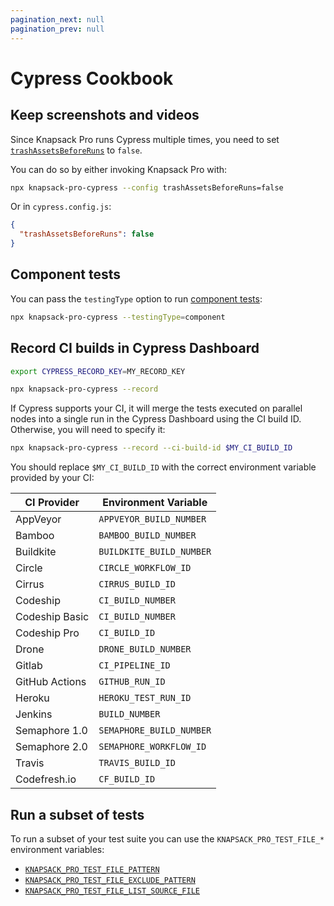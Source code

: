 ```yaml
---
pagination_next: null
pagination_prev: null
---
```


# Cypress Cookbook

## Keep screenshots and videos

Since Knapsack Pro runs Cypress multiple times, you need to set [`trashAssetsBeforeRuns`](https://docs.cypress.io/app/references/configuration#Screenshots) to `false`.

You can do so by either invoking Knapsack Pro with:

```bash
npx knapsack-pro-cypress --config trashAssetsBeforeRuns=false
```

Or in `cypress.config.js`:

```json
{
  "trashAssetsBeforeRuns": false
}
```

## Component tests

You can pass the `testingType` option to run [component tests](https://docs.cypress.io/app/component-testing/get-started):

```bash
npx knapsack-pro-cypress --testingType=component
```

## Record CI builds in Cypress Dashboard

```bash
export CYPRESS_RECORD_KEY=MY_RECORD_KEY

npx knapsack-pro-cypress --record
```

If Cypress supports your CI, it will merge the tests executed on parallel nodes into a single run in the Cypress Dashboard using the CI build ID. Otherwise, you will need to specify it:

```bash
npx knapsack-pro-cypress --record --ci-build-id $MY_CI_BUILD_ID
```

You should replace `$MY_CI_BUILD_ID` with the correct environment variable provided by your CI:

| CI Provider    | Environment Variable     |
| -------------- | ------------------------ |
| AppVeyor       | `APPVEYOR_BUILD_NUMBER`  |
| Bamboo         | `BAMBOO_BUILD_NUMBER`    |
| Buildkite      | `BUILDKITE_BUILD_NUMBER` |
| Circle         | `CIRCLE_WORKFLOW_ID`     |
| Cirrus         | `CIRRUS_BUILD_ID`        |
| Codeship       | `CI_BUILD_NUMBER`        |
| Codeship Basic | `CI_BUILD_NUMBER`        |
| Codeship Pro   | `CI_BUILD_ID`            |
| Drone          | `DRONE_BUILD_NUMBER`     |
| Gitlab         | `CI_PIPELINE_ID`         |
| GitHub Actions | `GITHUB_RUN_ID`          |
| Heroku         | `HEROKU_TEST_RUN_ID`     |
| Jenkins        | `BUILD_NUMBER`           |
| Semaphore 1.0  | `SEMAPHORE_BUILD_NUMBER` |
| Semaphore 2.0  | `SEMAPHORE_WORKFLOW_ID`  |
| Travis         | `TRAVIS_BUILD_ID`        |
| Codefresh.io   | `CF_BUILD_ID`            |

## Run a subset of tests

To run a subset of your test suite you can use the `KNAPSACK_PRO_TEST_FILE_*` environment variables:

- [`KNAPSACK_PRO_TEST_FILE_PATTERN`](reference.md#knapsack_pro_test_file_pattern)
- [`KNAPSACK_PRO_TEST_FILE_EXCLUDE_PATTERN`](reference.md#knapsack_pro_test_file_exclude_pattern)
- [`KNAPSACK_PRO_TEST_FILE_LIST_SOURCE_FILE`](reference.md#knapsack_pro_test_file_list_source_file)
